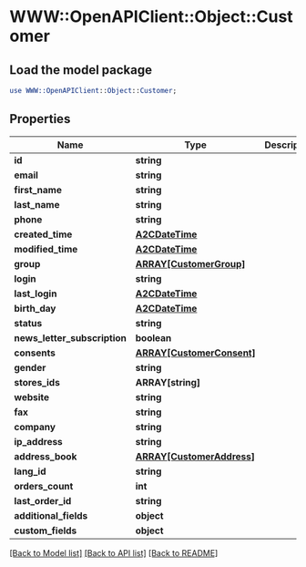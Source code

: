 # WWW::OpenAPIClient::Object::Customer

## Load the model package
```perl
use WWW::OpenAPIClient::Object::Customer;
```

## Properties
Name | Type | Description | Notes
------------ | ------------- | ------------- | -------------
**id** | **string** |  | [optional] 
**email** | **string** |  | [optional] 
**first_name** | **string** |  | [optional] 
**last_name** | **string** |  | [optional] 
**phone** | **string** |  | [optional] 
**created_time** | [**A2CDateTime**](A2CDateTime.md) |  | [optional] 
**modified_time** | [**A2CDateTime**](A2CDateTime.md) |  | [optional] 
**group** | [**ARRAY[CustomerGroup]**](CustomerGroup.md) |  | [optional] 
**login** | **string** |  | [optional] 
**last_login** | [**A2CDateTime**](A2CDateTime.md) |  | [optional] 
**birth_day** | [**A2CDateTime**](A2CDateTime.md) |  | [optional] 
**status** | **string** |  | [optional] 
**news_letter_subscription** | **boolean** |  | [optional] 
**consents** | [**ARRAY[CustomerConsent]**](CustomerConsent.md) |  | [optional] 
**gender** | **string** |  | [optional] 
**stores_ids** | **ARRAY[string]** |  | [optional] 
**website** | **string** |  | [optional] 
**fax** | **string** |  | [optional] 
**company** | **string** |  | [optional] 
**ip_address** | **string** |  | [optional] 
**address_book** | [**ARRAY[CustomerAddress]**](CustomerAddress.md) |  | [optional] 
**lang_id** | **string** |  | [optional] 
**orders_count** | **int** |  | [optional] 
**last_order_id** | **string** |  | [optional] 
**additional_fields** | **object** |  | [optional] 
**custom_fields** | **object** |  | [optional] 

[[Back to Model list]](../README.md#documentation-for-models) [[Back to API list]](../README.md#documentation-for-api-endpoints) [[Back to README]](../README.md)


